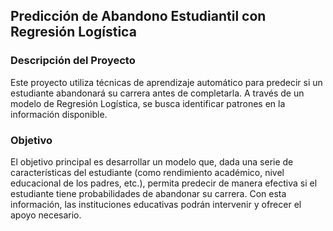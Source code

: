 ## Predicción de Abandono Estudiantil con Regresión Logística
### Descripción del Proyecto
Este proyecto utiliza técnicas de aprendizaje automático para predecir si un estudiante abandonará su carrera antes de completarla. A través de un modelo de Regresión Logística, se busca identificar patrones en la información disponible.

### Objetivo
El objetivo principal es desarrollar un modelo que, dada una serie de características del estudiante (como rendimiento académico, nivel educacional de los padres, etc.), permita predecir de manera efectiva si el estudiante tiene probabilidades de abandonar su carrera. Con esta información, las instituciones educativas podrán intervenir y ofrecer el apoyo necesario.
